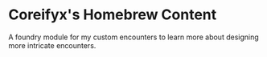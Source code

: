# Coreifyx's Homebrew Content
A foundry module for my custom encounters to learn more about designing more intricate encounters. 
